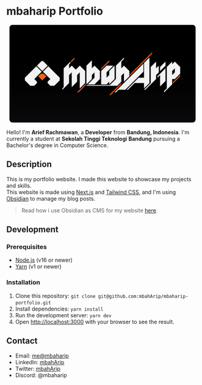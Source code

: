 # mbaharip Portfolio

<p align='center'>
<img src='./public/img/banner.webp' alt='mbahArip' height=256 style='border-radius:8px'>
</p>

Hello! I'm **Arief Rachmawan**, a **Developer** from **Bandung, Indonesia**. I'm currently a student at **Sekolah Tinggi Teknologi Bandung** pursuing a Bachelor's degree in Computer Science.

## Description

This is my portfolio website. I made this website to showcase my projects and skills.  
This website is made using [Next.js](https://nextjs.org/) and [Tailwind CSS](https://tailwindcss.com/), and I'm using [Obsidian](https://obsidian.md/) to manage my blog posts.

> Read how i use Obsidian as CMS for my website [here](https://www.mbaharip.com/blogs/TODO).

## Development

### Prerequisites

- [Node.js](https://nodejs.org/en/) (v16 or newer)
- [Yarn](https://yarnpkg.com/) (v1 or newer)

### Installation

1. Clone this repository: `git clone git@github.com:mbahArip/mbaharip-portfolio.git`
2. Install dependencies: `yarn install`
3. Run the development server: `yarn dev`
4. Open [http://localhost:3000](http://localhost:3000) with your browser to see the result.

## Contact

- Email: [me@mbaharip](mailto:me@mbaharip.com)
- LinkedIn: [mbahArip](https://www.linkedin.com/in/mbaharip/)
- Twitter: [mbahArip](https://twitter.com/mbahArip_)
- Discord: @mbaharip
